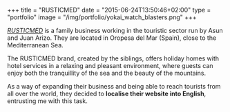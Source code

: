 +++
title = "RUSTICMED"
date = "2015-06-24T13:50:46+02:00"
type = "portfolio"
image = "/img/portfolio/yokai_watch_blasters.png"
+++

[*RUSTICMED*](http://www.rusticmed.es/) is a family business working in the touristic sector run by Asun and Juan Arizo. They are located in Oropesa del Mar (Spain), close to the Mediterranean Sea.

The RUSTICMED brand, created by the siblings, offers holiday homes with hotel services in a relaxing and pleasant environment, where guests can enjoy both the tranquillity of the sea and the beauty of the mountains.

As a way of expanding their business and being able to reach tourists from all over the world, they decided to **localise their website into English**, entrusting me with this task.
